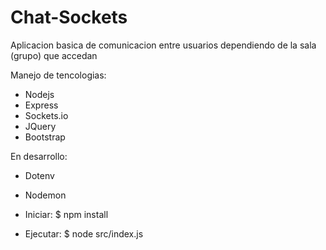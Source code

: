 # Chat-Sockets
Aplicacion basica de comunicacion entre usuarios dependiendo de la sala (grupo) que accedan


Manejo de tencologias:
- Nodejs
- Express
- Sockets.io
- JQuery
- Bootstrap

En desarrollo:
- Dotenv
- Nodemon

- Iniciar:
$ npm install

- Ejecutar:
$ node src/index.js
